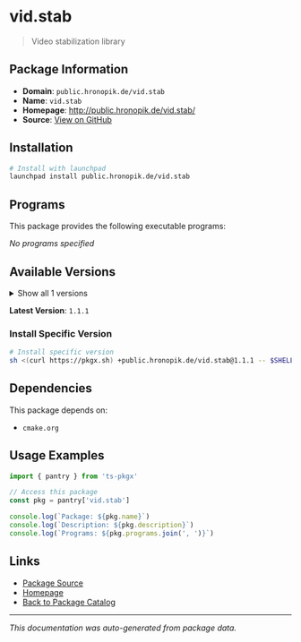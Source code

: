 # vid.stab

> Video stabilization library

## Package Information

- **Domain**: `public.hronopik.de/vid.stab`
- **Name**: `vid.stab`
- **Homepage**: http://public.hronopik.de/vid.stab/
- **Source**: [View on GitHub](https://github.com/pkgxdev/pantry/tree/main/projects/public.hronopik.de/vid.stab/package.yml)

## Installation

```bash
# Install with launchpad
launchpad install public.hronopik.de/vid.stab
```

## Programs

This package provides the following executable programs:

*No programs specified*

## Available Versions

<details>
<summary>Show all 1 versions</summary>

- `1.1.1`

</details>

**Latest Version**: `1.1.1`

### Install Specific Version

```bash
# Install specific version
sh <(curl https://pkgx.sh) +public.hronopik.de/vid.stab@1.1.1 -- $SHELL -i
```

## Dependencies

This package depends on:

- `cmake.org`

## Usage Examples

```typescript
import { pantry } from 'ts-pkgx'

// Access this package
const pkg = pantry['vid.stab']

console.log(`Package: ${pkg.name}`)
console.log(`Description: ${pkg.description}`)
console.log(`Programs: ${pkg.programs.join(', ')}`)
```

## Links

- [Package Source](https://github.com/pkgxdev/pantry/tree/main/projects/public.hronopik.de/vid.stab/package.yml)
- [Homepage](http://public.hronopik.de/vid.stab/)
- [Back to Package Catalog](../../../package-catalog.md)

---

*This documentation was auto-generated from package data.*

